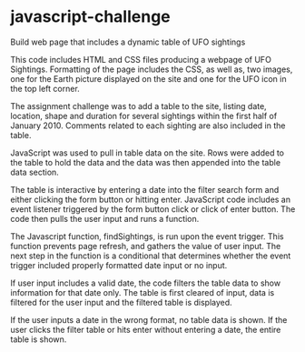 # javascript-challenge
Build web page that includes a dynamic table of UFO sightings

This code includes HTML and CSS files producing a webpage
of UFO Sightings.  Formatting of the page includes the CSS, as well
as, two images, one for the Earth picture displayed on the site and one
for the UFO icon in the top left corner.

The assignment challenge was to add a table to the site, listing 
date, location, shape and duration for several sightings within the
first half of January 2010.  Comments related to each sighting are
also included in the table.

JavaScript was used to pull in table data on the site.  Rows were added
to the table to hold the data and the data was then appended into
the table data section.

The table is interactive by entering a date into the filter search
form and either clicking the form button or hitting enter.  JavaScript
code includes an event listener triggered by the form button click or
click of enter button.  The code then pulls the user input and runs
a function.

The Javascript function, findSightings, is run upon the event trigger.
This function prevents page refresh, and gathers the value of user
input.  The next step in the function is a conditional that 
determines whether the event trigger included properly formatted
date input or no input. 

If user input includes a valid date, the code filters the table
data to show information for that date only.  The table is first
cleared of input, data is filtered for the user input and the 
filtered table is displayed.  

If the user inputs a date in the wrong format, no table data is 
shown.  If the user clicks the filter table or hits enter without 
entering a date, the entire table is shown.

